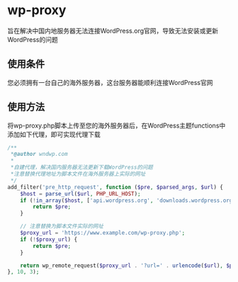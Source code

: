 # wp-proxy
旨在解决中国内地服务器无法连接WordPress.org官网，导致无法安装或更新WordPress的问题

## 使用条件
您必须拥有一台自己的海外服务器，这台服务器能顺利连接WordPress官网

## 使用方法
将wp-proxy.php脚本上传至您的海外服务器后，在WordPress主题functions中添加如下代理，即可实现代理下载
```php
/**
 *@author wndwp.com
 *
 *自建代理，解决国内服务器无法更新下载WordPress的问题
 *注意替换代理地址为脚本文件在海外服务器上实际的网址
 */
add_filter('pre_http_request', function ($pre, $parsed_args, $url) {
	$host = parse_url($url, PHP_URL_HOST);
	if (!in_array($host, ['api.wordpress.org', 'downloads.wordpress.org'])) {
		return $pre;
	}

	// 注意替换为脚本文件实际的网址
	$proxy_url = 'https://www.example.com/wp-proxy.php';
	if (!$proxy_url) {
		return $pre;
	}

	return wp_remote_request($proxy_url . '?url=' . urlencode($url), $parsed_args);
}, 10, 3);
```